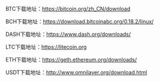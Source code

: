 



    BTC下载地址：https://bitcoin.org/zh_CN/download

    BCH下载地址：https://download.bitcoinabc.org/0.18.2/linux/

    DASH下载地址：https://www.dash.org/downloads/

    LTC下载地址：https://litecoin.org

    ETH下载地址：https://geth.ethereum.org/downloads/

    USDT下载地址：http://www.omnilayer.org/download.html




